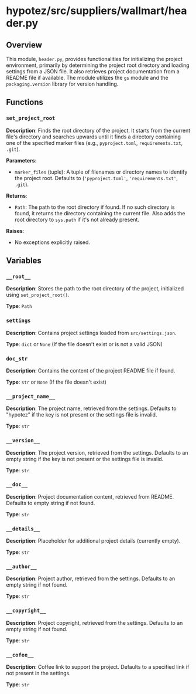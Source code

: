 # hypotez/src/suppliers/wallmart/header.py

## Overview

This module, `header.py`, provides functionalities for initializing the project environment, primarily by determining the project root directory and loading settings from a JSON file. It also retrieves project documentation from a README file if available.  The module utilizes the `gs` module and the `packaging.version` library for version handling.


## Functions

### `set_project_root`

**Description**: Finds the root directory of the project. It starts from the current file's directory and searches upwards until it finds a directory containing one of the specified marker files (e.g., `pyproject.toml`, `requirements.txt`, `.git`).

**Parameters**:
- `marker_files` (tuple): A tuple of filenames or directory names to identify the project root.  Defaults to (`'pyproject.toml'`, `'requirements.txt'`, `.git`).

**Returns**:
- `Path`: The path to the root directory if found. If no such directory is found, it returns the directory containing the current file.  Also adds the root directory to `sys.path` if it's not already present.

**Raises**:
-  No exceptions explicitly raised.


## Variables

### `__root__`

**Description**: Stores the path to the root directory of the project, initialized using `set_project_root()`.

**Type**: `Path`


### `settings`

**Description**: Contains project settings loaded from `src/settings.json`.

**Type**: `dict` or `None` (If the file doesn't exist or is not a valid JSON)


### `doc_str`

**Description**: Contains the content of the project README file if found.

**Type**: `str` or `None` (If the file doesn't exist)

### `__project_name__`

**Description**: The project name, retrieved from the settings. Defaults to "hypotez" if the key is not present or the settings file is invalid.

**Type**: `str`

### `__version__`

**Description**: The project version, retrieved from the settings. Defaults to an empty string if the key is not present or the settings file is invalid.

**Type**: `str`

### `__doc__`

**Description**: Project documentation content, retrieved from README. Defaults to empty string if not found.

**Type**: `str`

### `__details__`

**Description**:  Placeholder for additional project details (currently empty).

**Type**: `str`

### `__author__`

**Description**: Project author, retrieved from the settings. Defaults to an empty string if not found.

**Type**: `str`

### `__copyright__`

**Description**: Project copyright, retrieved from the settings. Defaults to an empty string if not found.

**Type**: `str`

### `__cofee__`

**Description**:  Coffee link to support the project.  Defaults to a specified link if not present in the settings.

**Type**: `str`